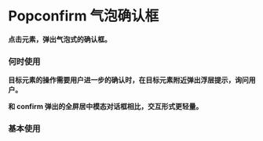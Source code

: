 # Popconfirm 气泡确认框

**点击元素，弹出气泡式的确认框。**

### 何时使用

**目标元素的操作需要用户进一步的确认时，在目标元素附近弹出浮层提示，询问用户。**

**和 confirm 弹出的全屏居中模态对话框相比，交互形式更轻量。**

### 基本使用

<code src="./../../demo/Popconfirm/normal-usage.demo.tsx" />
